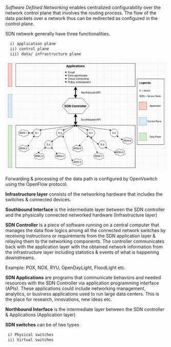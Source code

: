 *Software Defined Networking* enables centralized configurability over the network control plane that involves the routing process. The flow of the data packets over a network thus can be redirected as configured in the control plane. 

SDN network generally have three functionalities. 

	  i) application plane
 	  ii) control plane
 	  iii) data/ infrastructure plane

![SDN-Network](https://github.com/biplabro/SDN-Crash-Course_Openflow-Mininet-RYU/blob/master/images/sdn-network.png  "SDN_Network")

Forwarding & processing of the data path is configured by OpenVswitch using the OpenFlow protocol.

**Infrastructure layer** consists of the networking hardware that includes the switches & connected devices. 

**Southbound Interface** is the intermediate layer between the SDN controller and the physically connected networked hardware (Infrastructure layer)

**SDN Controller** is a piece of software running on a central computer that manages the data flow logics among all the connected network switches by receiving instructions or requirements from the SDN application layer & relaying them to the networking components. The controller communicates back with the application layer with the obtained network information from the infrastructure layer including statistics & events of what is happening downstreams.

Example: POX, NOX, RYU, OpenDayLight, FloodLight etc.

**SDN Applications** are programs that communicate behaviors and needed resources with the SDN Controller via application programming interface (APIs). These applications could include networking management, analytics, or business applications used to run large data centers. This is the place for research, innovations, new ideas etc. 

**Northbound Interface** is the intermediate layer between the SDN controller & Applications (Application layer)

**SDN switches** can be of two types

	 i) Physical switches
	 ii) Virtual switches
	

